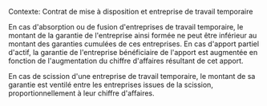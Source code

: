 Contexte: Contrat de mise à disposition et entreprise de travail temporaire

En cas d'absorption ou de fusion d'entreprises de travail temporaire, le montant de la garantie de l'entreprise ainsi formée ne peut être inférieur au montant des garanties cumulées de ces entreprises. En cas d'apport partiel d'actif, la garantie de l'entreprise bénéficiaire de l'apport est augmentée en fonction de l'augmentation du chiffre d'affaires résultant de cet apport.

En cas de scission d'une entreprise de travail temporaire, le montant de sa garantie est ventilé entre les entreprises issues de la scission, proportionnellement à leur chiffre d'affaires.